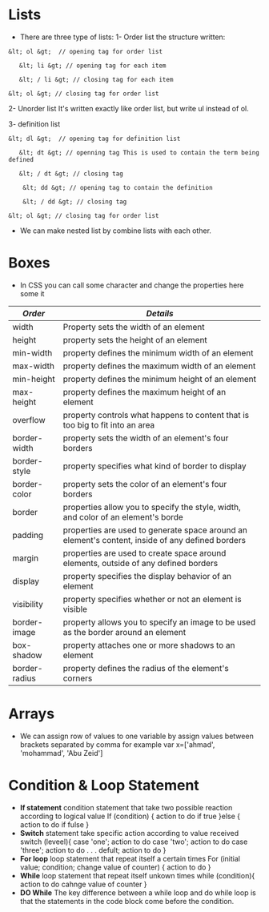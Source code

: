 # Lists 
* There are three type of lists:
1- Order list the structure written:
```
&lt; ol &gt;  // opening tag for order list

   &lt; li &gt; // opening tag for each item
   
   &lt; / li &gt; // closing tag for each item 
   
&lt; ol &gt; // closing tag for order list
```
2- Unorder list It's written exactly like order list, but write ul instead of ol.

3- definition list 
```
&lt; dl &gt;  // opening tag for definition list

   &lt; dt &gt; // openning tag This is used to contain the term being defined 
   
   &lt; / dt &gt; // closing tag 
   
    &lt; dd &gt; // opening tag to contain the definition
    
    &lt; / dd &gt; // closing tag
    
&lt; ol &gt; // closing tag for order list
```
* We can make nested list by combine lists with each other.
# Boxes
* In CSS you can call some character and change the properties here some it 

| ***Order*** | ***Details*** |
| ----------- | ------------- |
| width | Property sets the width of an element |
| height | property sets the height of an element |
| min-width | property defines the minimum width of an element |
| max-width | property defines the maximum width of an element |
| min-height | property defines the minimum height of an element |
| max-height | property defines the maximum height of an element |
| overflow | property controls what happens to content that is too big to fit into an area |
| border-width | property sets the width of an element's four borders |
| border-style | property specifies what kind of border to display |
| border-color | property sets the color of an element's four borders |
| border | properties allow you to specify the style, width, and color of an element's borde |
| padding | properties are used to generate space around an element's content, inside of any defined borders |
| margin | properties are used to create space around elements, outside of any defined borders |
| display | property specifies the display behavior of an element |
| visibility | property specifies whether or not an element is visible |
| border-image | property allows you to specify an image to be used as the border around an element |
| box-shadow | property attaches one or more shadows to an element |
| border-radius | property defines the radius of the element's corners |

# Arrays 
* We can assign row of values to one variable by assign values between brackets separated by comma for example
var x=['ahmad', 'mohammad', 'Abu Zeid']
# Condition & Loop Statement
* **If statement** condition statement that take two possible reaction according to logical value
If (condition) {
    action to do if true
}else {
    action to do if fulse
}
 * **Switch** statement take specific action according to value received 
 switch (leveel){
     case 'one';
     action to do 
     case 'two';
     action to do 
     case 'three';
     action to do 
     .
     .
     .
     defult;
     action to do
 }
* **For loop** loop statement that repeat itself a certain times
For (initial value; condition; change value of counter)
{
    action to do
}
* **While** loop statement that repeat itself unkown times
while (condition){
    action to do 
    cahnge value of counter
}
* **DO While** The key difference between a while loop and do while loop is that the statements in the code block come before the condition.
